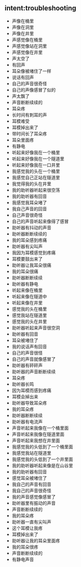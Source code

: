## intent:troubleshooting
- 声像在桶里
- 声像在洞里
- 声像在井里
- 声感觉像在桶里
- 声感觉像站在洞里
- 声感觉像在井里
- 声太空了
- 有回声
- 耳朵像被堵住了一样
- 说话有回声
- 自己的声音很奇怪
- 自己的声像感冒了似的
- 声太飘了
- 声音断断续续的
- 耳朵疼
- 长时间有刺耳的声
- 耳模难受
- 耳模掉出来了
- 带时间长了耳朵疼
- 耳朵里面疼
- 有静电
- 听起来好像我在一个桶里
- 听起来好像我在一个隧道里
- 听起来好像我在一口井里
- 我感觉我的头在一个桶里
- 我感觉自己正站在隧道里
- 我觉得我的头在井里
- 我的助听器听起来很空荡
- 我的助听器有回音
- 我感觉我耳朵堵了
- 我自己声音的回音
- 自己声音很奇怪
- 自己的声音听起来像得了感冒
- 助听器有抖动的声音
- 助听器断断续续的
- 我的耳朵感到疼痛
- 助听器有尖叫声
- 我因为耳模感觉到疼痛
- 耳模要鼓出来了
- 助听器让我耳朵很痛
- 我的耳朵很痛
- 助听器断断续续
- 助听器有静电
- 听起来像在桶里
- 听起来像在隧道中
- 听起来像在井里
- 感觉我的头在桶里
- 感觉我站在隧道里
- 感觉我的头在井里
- 助听器听起来声音很空洞
- 助听器有回音
- 耳朵被堵住了
- 我的说话声有回音
- 自己的声音很怪
- 自己的声音就像感冒了
- 助听器有砰砰声
- 助听器的声音断断续续
- 耳朵疼
- 助听器长鸣
- 因为耳模而感到疼痛
- 耳模会掉出来
- 助听器导致耳朵疼
- 我的耳朵疼
- 助听器断断续续
- 助听器有电流声
- 声音听起来我像在一个桶里面
- 声音听起来我像在隧道里面
- 声音听起来我想在井里面
- 我感觉我的头低到了一个桶里面
- 我感觉我站在隧道里
- 我感觉我的头低到了一个井里面
- 我的助听器听起来像是在山谷里
- 我的助听器有回音
- 感觉耳朵被堵住了
- 我自己的声音有回音
- 我自己的声音很奇怪
- 我的声音感觉像感冒了
- 助听器里有振动的声音
- 声音断断续续的
- 我的耳朵疼
- 助听器一直有尖叫声
- 这个耳模让我疼
- 耳模掉出来了
- 助听器让我的耳朵里面疼
- 我的耳朵很疼
- 声音断断续续的
- 有静电声音
